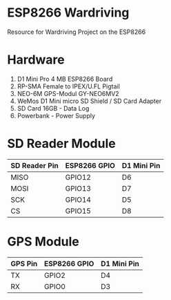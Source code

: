 # ESP8266 Wardriving
Resource for Wardriving Project on the ESP8266

# Hardware

1. D1 Mini Pro 4 MB ESP8266 Board
2. RP-SMA Female to IPEX/U.FL Pigtail
3. NEO-6M GPS-Modul GY-NEO6MV2
4. WeMos D1 Mini micro SD Shield / SD Card Adapter
5. SD Card 16GB - Data Log
6. Powerbank - Power Supply

# SD Reader Module

SD Reader Pin	| ESP8266 GPIO | D1 Mini Pin
------------- | ------------ | ------------  
MISO |	GPIO12 | D6
MOSI |	GPIO13 | D7
SCK |	GPIO14 | D5
CS | GPIO15 |	D8

# GPS Module

GPS Pin |	ESP8266 GPIO | D1 Mini Pin
------- | ------------ | -----------
TX | GPIO2 | D4
RX | GPIO0 | D3
